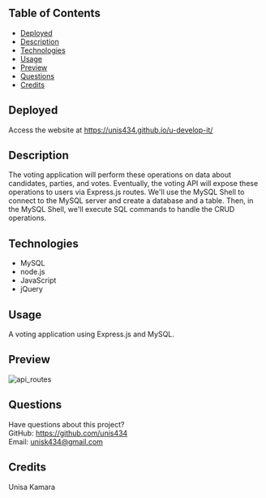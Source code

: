 ## Table of Contents
* [Deployed](#deployed)
* [Description](#description)
* [Technologies](#technologies)
* [Usage](#usage)
* [Preview](#preview)
* [Questions](#questions)
* [Credits](#credits)

## Deployed
Access the website at https://unis434.github.io/u-develop-it/

## Description
The voting application will perform these operations on data about candidates, parties, and votes. Eventually, the voting API will expose these operations to users via Express.js routes. We'll use the MySQL Shell to connect to the MySQL server and create a database and a table. Then, in the MySQL Shell, we'll execute SQL commands to handle the CRUD operations.

## Technologies
* MySQL
* node.js
* JavaScript
* jQuery

## Usage
A voting application using Express.js and MySQL.

## Preview
![api_routes](https://user-images.githubusercontent.com/79544610/161942744-e111c4c6-7b9e-42a0-ad77-9fc22ccd40a0.png)



## Questions
Have questions about this project?  
GitHub: https://github.com/unis434  
Email: unisk434@gmail.com


## Credits
Unisa Kamara 


